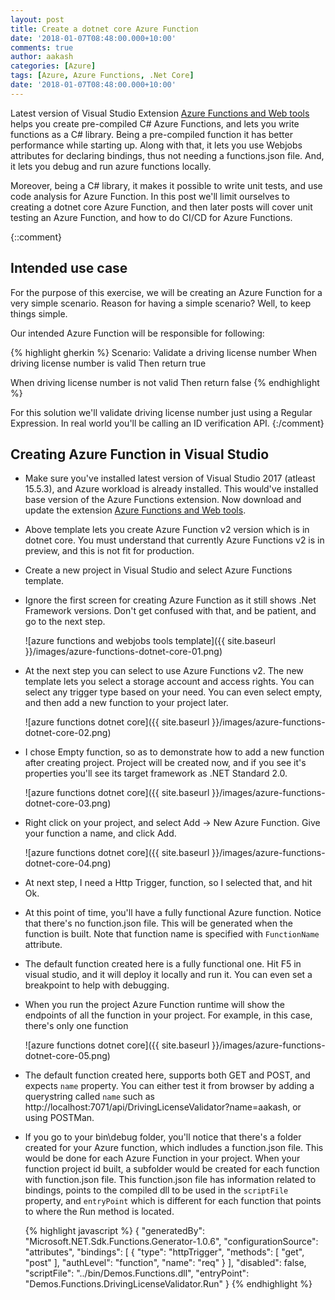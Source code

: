 ```yaml
---
layout: post
title: Create a dotnet core Azure Function
date: '2018-01-07T08:48:00.000+10:00'
comments: true
author: aakash
categories: [Azure]
tags: [Azure, Azure Functions, .Net Core]
date: '2018-01-07T08:48:00.000+10:00'
---
```


Latest version of Visual Studio Extension [Azure Functions and Web tools](https://marketplace.visualstudio.com/items?itemName=VisualStudioWebandAzureTools.AzureFunctionsandWebJobsTools) helps you create pre-compiled C# Azure Functions, and lets you write functions as a C# library. Being a pre-compiled function it has better performance while starting up. Along with that, it lets you use Webjobs attributes for declaring bindings, thus not needing a functions.json file. And, it lets you debug and run azure functions locally.

Moreover, being a C# library, it makes it possible to write unit tests, and use code analysis for Azure Function. In this post we'll limit ourselves to creating a dotnet core Azure Function, and then later posts will cover unit testing an Azure Function, and how to do CI/CD for Azure Functions.

{::comment}
## Intended use case

For the purpose of this exercise, we will be creating an Azure Function for a very simple scenario. Reason for having a simple scenario? Well, to keep things simple.

Our intended Azure Function will be responsible for following:

{% highlight gherkin %}
Scenario: Validate a driving license number
When driving license number is valid
Then return true

When driving license number is not valid
Then return false
{% endhighlight %}

For this solution we'll validate driving license number just using a Regular Expression. In real world you'll be calling an ID verification API.
{:/comment}

## Creating Azure Function in Visual Studio

- Make sure you've installed latest version of Visual Studio 2017 (atleast 15.5.3), and Azure workload is already installed. This would've installed base version of the Azure Functions extension. Now download and update the extension [Azure Functions and Web tools](https://marketplace.visualstudio.com/items?itemName=VisualStudioWebandAzureTools.AzureFunctionsandWebJobsTools).
- Above template lets you create Azure Function v2 version which is in dotnet core. You must understand that currently Azure Functions v2 is in preview, and this is not fit for production.
- Create a new project in Visual Studio and select Azure Functions template. 
- Ignore the first screen for creating Azure Function as it still shows .Net Framework versions. Don't get confused with that, and be patient, and go to the next step.

	![azure functions and webjobs tools template]({{ site.baseurl }}/images/azure-functions-dotnet-core-01.png)

- At the next step you can select to use Azure Functions v2. The new template lets you select a storage account and access rights. You can select any trigger type based on your need. You can even select empty, and then add a new function to your project later.
	
	![azure functions dotnet core]({{ site.baseurl }}/images/azure-functions-dotnet-core-02.png)

- I chose Empty function, so as to demonstrate how to add a new function after creating project. Project will be created now, and if you see it's properties you'll see its target framework as .NET Standard 2.0.

	![azure functions dotnet core]({{ site.baseurl }}/images/azure-functions-dotnet-core-03.png)

- Right click on your project, and select Add -> New Azure Function. Give your function a name, and click Add.

	![azure functions dotnet core]({{ site.baseurl }}/images/azure-functions-dotnet-core-04.png)

- At next step, I need a Http Trigger, function, so I selected that, and hit Ok.
- At this point of time, you'll have a fully functional Azure function. Notice that there's no function.json file. This will be generated when the function is built. Note that function name is specified with `FunctionName` attribute.
- The default function created here is a fully functional one. Hit F5 in visual studio, and it will deploy it locally and run it. You can even set a breakpoint to help with debugging.
- When you run the project Azure Function runtime will show the endpoints of all the function in your project. For example, in this case, there's only one function

	![azure functions dotnet core]({{ site.baseurl }}/images/azure-functions-dotnet-core-05.png)

- The default function created here, supports both GET and POST, and expects `name` property. You can either test it from browser by adding a querystring called `name` such as http://localhost:7071/api/DrivingLicenseValidator?name=aakash, or using POSTMan.
- If you go to your bin\debug folder, you'll notice that there's a folder created for your Azure function, which indludes a function.json file. This would be done for each Azure Function in your project. When your function project id built, a subfolder would be created for each function with function.json file. This function.json file has information related to bindings, points to the compiled dll to be used in the `scriptFile` property, and `entryPoint` which is different for each function that points to where the Run method is located.


	{% highlight javascript %}
	{
	  "generatedBy": "Microsoft.NET.Sdk.Functions.Generator-1.0.6",
	  "configurationSource": "attributes",
	  "bindings": [
	    {
	      "type": "httpTrigger",
	      "methods": [
	        "get",
	        "post"
	      ],
	      "authLevel": "function",
	      "name": "req"
	    }
	  ],
	  "disabled": false,
	  "scriptFile": "../bin/Demos.Functions.dll",
	  "entryPoint": "Demos.Functions.DrivingLicenseValidator.Run"
	}
	{% endhighlight %}

